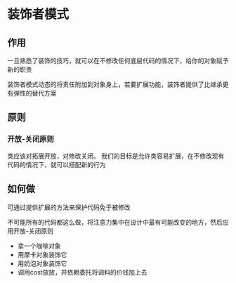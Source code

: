 # 装饰者模式

## 作用
一旦熟悉了装饰的技巧，就可以在不修改任何底层代码的情况下，给你的对象赋予新的职责

装饰者模式动态的将责任附加到对象身上，若要扩展功能，装饰者提供了比继承更有弹性的替代方案

## 原则
### 开放-关闭原则
类应该对拓展开放，对修改关闭。 我们的目标是允许类容易扩展，在不修改现有代码的情况下，就可以搭配新的行为

## 如何做
可通过提供扩展的方法来保护代码免于被修改

不可能所有的代码都这么做，将注意力集中在设计中最有可能改变的地方，然后应用开放-关闭原则

* 拿一个咖啡对象
* 用摩卡对象装饰它
* 用奶泡对象装饰它
* 调用cost放放，并依赖委托将调料的价钱加上去